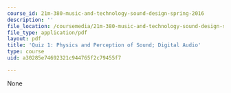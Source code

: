 ```yaml
---
course_id: 21m-380-music-and-technology-sound-design-spring-2016
description: ''
file_location: /coursemedia/21m-380-music-and-technology-sound-design-spring-2016/a30285e74692321c944765f2c79455f7_MIT21M_380S16_quiz1.pdf
file_type: application/pdf
layout: pdf
title: 'Quiz 1: Physics and Perception of Sound; Digital Audio'
type: course
uid: a30285e74692321c944765f2c79455f7

---
```

None